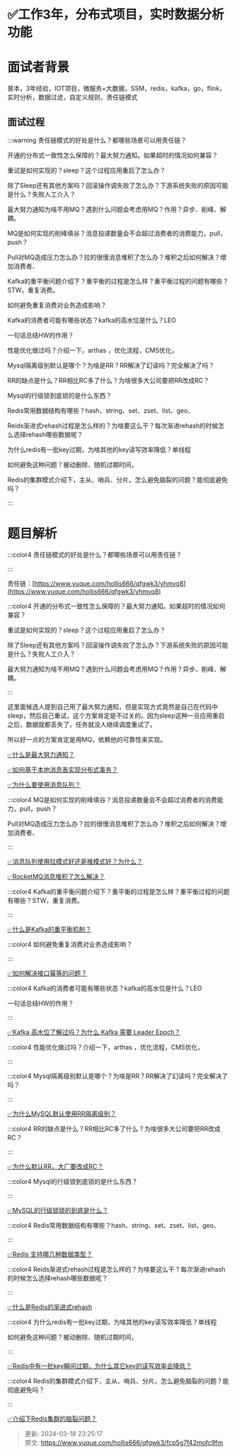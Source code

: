 # ✅工作3年，分布式项目，实时数据分析功能

# 面试者背景


普本，3年经验，IOT项目，微服务+大数据，SSM，redis，kafka，go，flink，实时分析，数据过滤，自定义规则，责任链模式



## 面试过程


:::warning
责任链模式的好处是什么？都哪些场景可以用责任链？

开通的分布式一致性怎么保障的？最大努力通知。如果超时的情况如何兼容？

重试是如何实现的？sleep？这个过程应用重启了怎么办？

除了Sleep还有其他方案吗？回滚操作调失败了怎么办？下游系统失败的原因可能是什么？失败人工介入？

最大努力通知为啥不用MQ？遇到什么问题会考虑用MQ？作用？异步、削峰、解耦。

MQ是如何实现的削峰填谷？消息投递数量会不会超过消费者的消费能力，pull，push？

Pull对MQ造成压力怎么办？拉的很慢消息堆积了怎么办？堆积之后如何解决？增加消费者、

Kafka的重平衡问题介绍下？重平衡的过程是怎么样？重平衡过程的问题有哪些？STW，重复消费。

如何避免重复消费对业务造成影响？

Kafka的消费者可能有哪些状态？kafka的高水位是什么？LEO

一句话总结HW的作用？

性能优化做过吗？介绍一下，arthas ，优化流程，CMS优化，

Mysql隔离级别默认是哪个？为啥是RR？RR解决了幻读吗？完全解决了吗？

RR的缺点是什么？RR相比RC多了什么？为啥很多大公司要把RR改成RC？

Mysql的行级锁到底锁的是什么东西？

Redis常用数据结构有哪些？hash、string、set、zset、list、geo、

Reids渐进式rehash过程是怎么样的？为啥要这么干？每次渐进rehash的时候怎么选择rehash哪些数据呢？

为什么redis有一批key过期，为啥其他的key读写效率降低？单线程

如何避免这种问题？被动删除、随机过期时间，

Redis的集群模式介绍下，主从、哨兵、分片。怎么避免脑裂的问题？能彻底避免吗？

:::

# 题目解析


:::color4
责任链模式的好处是什么？都哪些场景可以用责任链？

:::



责任链：[https://www.yuque.com/hollis666/qfgwk3/yhmvq8](https://www.yuque.com/hollis666/qfgwk3/yhmvq8)



:::color4
开通的分布式一致性怎么保障的？最大努力通知。如果超时的情况如何兼容？

重试是如何实现的？sleep？这个过程应用重启了怎么办？

除了Sleep还有其他方案吗？回滚操作调失败了怎么办？下游系统失败的原因可能是什么？失败人工介入？

最大努力通知为啥不用MQ？遇到什么问题会考虑用MQ？作用？异步、削峰、解耦。

:::



这里面候选人提到自己用了最大努力通知，但是实现方式竟然是自己在代码中sleep，然后自己重试，这个方案肯定是不过关的。因为sleep这种一旦应用重启之后，数据就都丢失了，任务就没人继续调度重试了。



所以好一点的方案肯定是用MQ，依赖他的可靠性来实现。



[✅什么是最大努力通知？](https://www.yuque.com/hollis666/qfgwk3/akhq6shbaqc61s5n)



[✅如何基于本地消息表实现分布式事务？](https://www.yuque.com/hollis666/qfgwk3/xm675quxo1bc5qm8)



[✅为什么要使用消息队列？](https://www.yuque.com/hollis666/qfgwk3/czmbha1fgu6yzz0m)



:::color4
MQ是如何实现的削峰填谷？消息投递数量会不会超过消费者的消费能力，pull，push？

Pull对MQ造成压力怎么办？拉的很慢消息堆积了怎么办？堆积之后如何解决？增加消费者、

:::



[✅消息队列使用拉模式好还是推模式好？为什么？](https://www.yuque.com/hollis666/qfgwk3/mq3pwg8ge56hfvhx)



[✅RocketMQ消息堆积了怎么解决？](https://www.yuque.com/hollis666/qfgwk3/ewfswph69g1n2u8c)





:::color4
Kafka的重平衡问题介绍下？重平衡的过程是怎么样？重平衡过程的问题有哪些？STW，重复消费。



:::



[✅什么是Kafka的重平衡机制？](https://www.yuque.com/hollis666/qfgwk3/rqzepcxvq2a1w2e9)



:::color4
如何避免重复消费对业务造成影响？



:::



[✅如何解决接口幂等的问题？](https://www.yuque.com/hollis666/qfgwk3/gz2qwl)



:::color4
Kafka的消费者可能有哪些状态？kafka的高水位是什么？LEO

一句话总结HW的作用？

:::



[✅Kafka 高水位了解过吗？为什么 Kafka 需要 Leader Epoch？](https://www.yuque.com/hollis666/qfgwk3/uw9757)



:::color4
性能优化做过吗？介绍一下，arthas ，优化流程，CMS优化，



:::





:::color4
Mysql隔离级别默认是哪个？为啥是RR？RR解决了幻读吗？完全解决了吗？



:::



[✅为什么MySQL默认使用RR隔离级别？](https://www.yuque.com/hollis666/qfgwk3/fx5luearutigdcep)



:::color4
RR的缺点是什么？RR相比RC多了什么？为啥很多大公司要把RR改成RC？

:::



[✅为什么默认RR，大厂要改成RC？](https://www.yuque.com/hollis666/qfgwk3/moe9ws)





:::color4
Mysql的行级锁到底锁的是什么东西？

:::



[✅MySQL的行级锁锁的到底是什么？](https://www.yuque.com/hollis666/qfgwk3/kfygzw)



:::color4
Redis常用数据结构有哪些？hash、string、set、zset、list、geo、

:::



[✅Redis 支持哪几种数据类型？](https://www.yuque.com/hollis666/qfgwk3/hlg4u2)



:::color4
Reids渐进式rehash过程是怎么样的？为啥要这么干？每次渐进rehash的时候怎么选择rehash哪些数据呢？

:::



[✅什么是Redis的渐进式rehash](https://www.yuque.com/hollis666/qfgwk3/pc4fzp9c2vew5whf)



:::color4
为什么redis有一批key过期，为啥其他的key读写效率降低？单线程

如何避免这种问题？被动删除、随机过期时间，

:::



[✅Redis中有一批key瞬间过期，为什么其它key的读写效率会降低？](https://www.yuque.com/hollis666/qfgwk3/ry7g0lxzynxmneq7)





:::color4
Redis的集群模式介绍下，主从、哨兵、分片。怎么避免脑裂的问题？能彻底避免吗？

:::



[✅介绍下Redis集群的脑裂问题？](https://www.yuque.com/hollis666/qfgwk3/zt94705fhgxs5aa0)



> 更新: 2024-03-18 23:25:17  
> 原文: <https://www.yuque.com/hollis666/qfgwk3/fcp5g7f42mofc9fm>